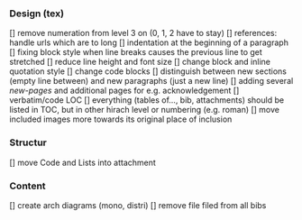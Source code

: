 
### Design (tex)

[]   remove numeration from level 3 on (0, 1, 2 have to stay)
[]   references: handle urls which are to long
[]   indentation at the beginning of a paragraph
[]   fixing block style when line breaks causes the previous line to get stretched
[]   reduce line height and font size
[]   change block and inline quotation style
[]   change code blocks
[]   distinguish between new sections (empty line between) and new paragraphs (just a new line)
[]   adding several *new-pages* and additional pages for e.g. acknowledgement 
[]   verbatim/code LOC
[]   everything (tables of..., bib, attachments) should be listed in TOC, but in other hirach level
     or numbering (e.g. roman)
[]   move included images more towards its original place of inclusion 
     
     
### Structur

[]   move Code and Lists into attachment


### Content

[]   create arch diagrams (mono, distri)
[]   remove file filed from all bibs
